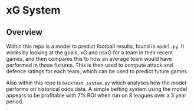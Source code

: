 # xG System

## Overview

Within this repo is a model to predict football results, found in `model.py`. It works by looking at the goals, xG and nsxG for a team in their recent games, and then compares this to how an average team would have performed in those fixtures. This is then used to compute attack and defence ratings for each team, which can be used to predict future games.

Also within this repo is `backtest_system.py` which analyses how the model performs on historical odds data. A simple betting system using the model appears to be profitable with 7% ROI when run on 8 leagues over a 3 year period.
